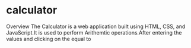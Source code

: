 # calculator #
Overview
The Calculator is a web application built using HTML, CSS, and JavaScript.It is used to perform Arithemtic operations.After entering the values and clicking on the equal to 
